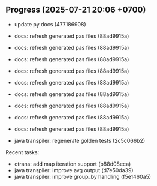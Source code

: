 ## Progress (2025-07-21 20:06 +0700)
- update py docs (477186908)

- docs: refresh generated pas files (88ad9915a)

- docs: refresh generated pas files (88ad9915a)

- docs: refresh generated pas files (88ad9915a)

- docs: refresh generated pas files (88ad9915a)

- docs: refresh generated pas files (88ad9915a)

- docs: refresh generated pas files (88ad9915a)

- docs: refresh generated pas files (88ad9915a)

- docs: refresh generated pas files (88ad9915a)

- docs: refresh generated pas files (88ad9915a)

- java transpiler: regenerate golden tests (2c5c066b2)

Recent tasks:
- ctrans: add map iteration support (b88d08eca)
- java transpiler: improve avg output (d7e50da39)
- java transpiler: improve group_by handling (f5e1460a5)
